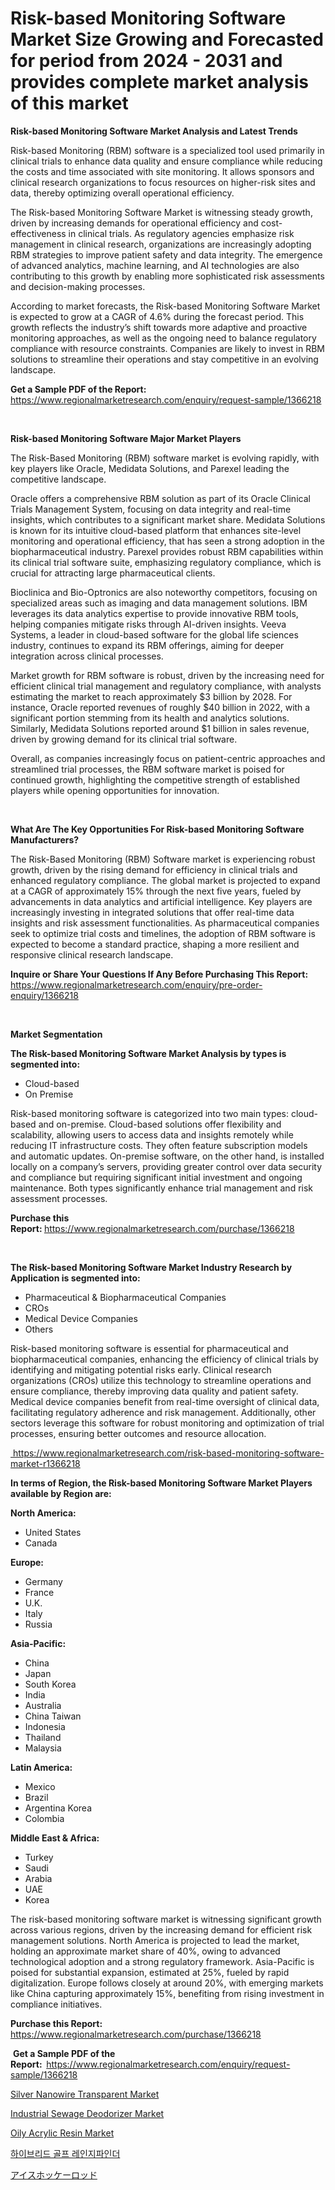 <p><h1>Risk-based Monitoring Software Market Size Growing and Forecasted for period from 2024 - 2031 and provides complete market analysis of this market</h1></p><p><strong>Risk-based Monitoring Software Market Analysis and Latest Trends</strong></p>
<p><p>Risk-based Monitoring (RBM) software is a specialized tool used primarily in clinical trials to enhance data quality and ensure compliance while reducing the costs and time associated with site monitoring. It allows sponsors and clinical research organizations to focus resources on higher-risk sites and data, thereby optimizing overall operational efficiency.</p><p>The Risk-based Monitoring Software Market is witnessing steady growth, driven by increasing demands for operational efficiency and cost-effectiveness in clinical trials. As regulatory agencies emphasize risk management in clinical research, organizations are increasingly adopting RBM strategies to improve patient safety and data integrity. The emergence of advanced analytics, machine learning, and AI technologies are also contributing to this growth by enabling more sophisticated risk assessments and decision-making processes.</p><p>According to market forecasts, the Risk-based Monitoring Software Market is expected to grow at a CAGR of 4.6% during the forecast period. This growth reflects the industry’s shift towards more adaptive and proactive monitoring approaches, as well as the ongoing need to balance regulatory compliance with resource constraints. Companies are likely to invest in RBM solutions to streamline their operations and stay competitive in an evolving landscape.</p></p>
<p><strong>Get a Sample PDF of the Report:&nbsp;</strong> <a href="https://www.regionalmarketresearch.com/enquiry/request-sample/1366218">https://www.regionalmarketresearch.com/enquiry/request-sample/1366218</a></p>
<p>&nbsp;</p>
<p><strong>Risk-based Monitoring Software Major Market Players</strong></p>
<p><p>The Risk-Based Monitoring (RBM) software market is evolving rapidly, with key players like Oracle, Medidata Solutions, and Parexel leading the competitive landscape. </p><p>Oracle offers a comprehensive RBM solution as part of its Oracle Clinical Trials Management System, focusing on data integrity and real-time insights, which contributes to a significant market share. Medidata Solutions is known for its intuitive cloud-based platform that enhances site-level monitoring and operational efficiency, that has seen a strong adoption in the biopharmaceutical industry. Parexel provides robust RBM capabilities within its clinical trial software suite, emphasizing regulatory compliance, which is crucial for attracting large pharmaceutical clients.</p><p>Bioclinica and Bio-Optronics are also noteworthy competitors, focusing on specialized areas such as imaging and data management solutions. IBM leverages its data analytics expertise to provide innovative RBM tools, helping companies mitigate risks through AI-driven insights. Veeva Systems, a leader in cloud-based software for the global life sciences industry, continues to expand its RBM offerings, aiming for deeper integration across clinical processes.</p><p>Market growth for RBM software is robust, driven by the increasing need for efficient clinical trial management and regulatory compliance, with analysts estimating the market to reach approximately $3 billion by 2028. For instance, Oracle reported revenues of roughly $40 billion in 2022, with a significant portion stemming from its health and analytics solutions. Similarly, Medidata Solutions reported around $1 billion in sales revenue, driven by growing demand for its clinical trial software.</p><p>Overall, as companies increasingly focus on patient-centric approaches and streamlined trial processes, the RBM software market is poised for continued growth, highlighting the competitive strength of established players while opening opportunities for innovation.</p></p>
<p>&nbsp;</p>
<p><strong>What Are The Key Opportunities For Risk-based Monitoring Software Manufacturers?</strong></p>
<p><p>The Risk-Based Monitoring (RBM) Software market is experiencing robust growth, driven by the rising demand for efficiency in clinical trials and enhanced regulatory compliance. The global market is projected to expand at a CAGR of approximately 15% through the next five years, fueled by advancements in data analytics and artificial intelligence. Key players are increasingly investing in integrated solutions that offer real-time data insights and risk assessment functionalities. As pharmaceutical companies seek to optimize trial costs and timelines, the adoption of RBM software is expected to become a standard practice, shaping a more resilient and responsive clinical research landscape.</p></p>
<p><strong>Inquire or Share Your Questions If Any Before Purchasing This Report:</strong> <a href="https://www.regionalmarketresearch.com/enquiry/pre-order-enquiry/1366218">https://www.regionalmarketresearch.com/enquiry/pre-order-enquiry/1366218</a></p>
<p>&nbsp;</p>
<p><strong>Market Segmentation</strong></p>
<p><strong>The Risk-based Monitoring Software Market Analysis by types is segmented into:</strong></p>
<p><ul><li>Cloud-based</li><li>On Premise</li></ul></p>
<p><p>Risk-based monitoring software is categorized into two main types: cloud-based and on-premise. Cloud-based solutions offer flexibility and scalability, allowing users to access data and insights remotely while reducing IT infrastructure costs. They often feature subscription models and automatic updates. On-premise software, on the other hand, is installed locally on a company’s servers, providing greater control over data security and compliance but requiring significant initial investment and ongoing maintenance. Both types significantly enhance trial management and risk assessment processes.</p></p>
<p><strong>Purchase this Report:&nbsp;</strong><a href="https://www.regionalmarketresearch.com/purchase/1366218">https://www.regionalmarketresearch.com/purchase/1366218</a></p>
<p>&nbsp;</p>
<p><strong>The Risk-based Monitoring Software Market Industry Research by Application is segmented into:</strong></p>
<p><ul><li>Pharmaceutical & Biopharmaceutical Companies</li><li>CROs</li><li>Medical Device Companies</li><li>Others</li></ul></p>
<p><p>Risk-based monitoring software is essential for pharmaceutical and biopharmaceutical companies, enhancing the efficiency of clinical trials by identifying and mitigating potential risks early. Clinical research organizations (CROs) utilize this technology to streamline operations and ensure compliance, thereby improving data quality and patient safety. Medical device companies benefit from real-time oversight of clinical data, facilitating regulatory adherence and risk management. Additionally, other sectors leverage this software for robust monitoring and optimization of trial processes, ensuring better outcomes and resource allocation.</p></p>
<p><a href="https://www.regionalmarketresearch.com/risk-based-monitoring-software-market-r1366218">&nbsp;https://www.regionalmarketresearch.com/risk-based-monitoring-software-market-r1366218</a></p>
<p><strong>In terms of Region, the Risk-based Monitoring Software Market Players available by Region are:</strong></p>
<p>
    <p> <strong> North America: </strong>
        <ul>
            <li>United States</li>
            <li>Canada</li>
        </ul>
        </p> 
    <p> <strong> Europe: </strong>
        <ul>
            <li>Germany</li>
            <li>France</li>
            <li>U.K.</li>
            <li>Italy</li>
            <li>Russia</li>
        </ul>
        </p> 
    <p> <strong> Asia-Pacific: </strong>
        <ul>
            <li>China</li>
            <li>Japan</li>
            <li>South Korea</li>
            <li>India</li>
            <li>Australia</li>
            <li>China Taiwan</li>
            <li>Indonesia</li>
            <li>Thailand</li>
            <li>Malaysia</li>
        </ul>
        </p> 
    <p> <strong> Latin America: </strong>
        <ul>
            <li>Mexico</li>
            <li>Brazil</li>
            <li>Argentina Korea</li>
            <li>Colombia</li>
        </ul>
        </p> 
    <p> <strong> Middle East & Africa: </strong>
        <ul>
            <li>Turkey</li>
            <li>Saudi</li>
            <li>Arabia</li>
            <li>UAE</li>
            <li>Korea</li>
        </ul>
    </p>
    </p>
<p><p>The risk-based monitoring software market is witnessing significant growth across various regions, driven by the increasing demand for efficient risk management solutions. North America is projected to lead the market, holding an approximate market share of 40%, owing to advanced technological adoption and a strong regulatory framework. Asia-Pacific is poised for substantial expansion, estimated at 25%, fueled by rapid digitalization. Europe follows closely at around 20%, with emerging markets like China capturing approximately 15%, benefiting from rising investment in compliance initiatives.</p></p>
<p><strong>Purchase this Report: </strong><a href="https://www.regionalmarketresearch.com/purchase/1366218">https://www.regionalmarketresearch.com/purchase/1366218</a></p>
<p>&nbsp;<strong>Get a Sample PDF of the Report:&nbsp;&nbsp;</strong><a href="https://www.regionalmarketresearch.com/enquiry/request-sample/1366218">https://www.regionalmarketresearch.com/enquiry/request-sample/1366218</a></p>
<p><strong></strong></p>
<p><p><a href="https://medium.com/@kelliburton35/silver-nanowire-transparent-market-insights-market-products-and-regional-analysis-forecasted-for-510a122196db">Silver Nanowire Transparent Market</a></p><p><a href="https://issuu.com/reportprime-2/docs/industrial-sewage-deodorizer-market_57105b3ce0f863">Industrial Sewage Deodorizer Market</a></p><p><a href="https://issuu.com/reportprime-2/docs/oily-acrylic-resin-market-size-2030_8d86de7879f1ab">Oily Acrylic Resin Market</a></p><p><a href="https://github.com/laholand/Market-Research-Report-List-6/blob/main/354851313905.md">하이브리드 골프 레인지파인더</a></p><p><a href="https://medium.com/@fsde4w/%E3%82%B0%E3%83%AD%E3%83%BC%E3%83%90%E3%83%AB%E3%82%A2%E3%82%A4%E3%82%B9%E3%83%9B%E3%83%83%E3%82%AD%E3%83%BC%E7%94%A8%E3%83%AD%E3%83%83%E3%83%89%E5%B8%82%E5%A0%B4%E3%81%AE%E7%8A%B6%E6%B3%81-%E5%B0%86%E6%9D%A5%E3%81%AE%E3%83%88%E3%83%AC%E3%83%B3%E3%83%89%E3%81%A8%E5%B8%82%E5%A0%B4%E6%88%A6%E7%95%A5%E4%BA%88%E6%B8%AC-2024%E5%B9%B4-2031%E5%B9%B4-80c9fdf5e9f7?postPublishedType=repub">アイスホッケーロッド</a></p></p>